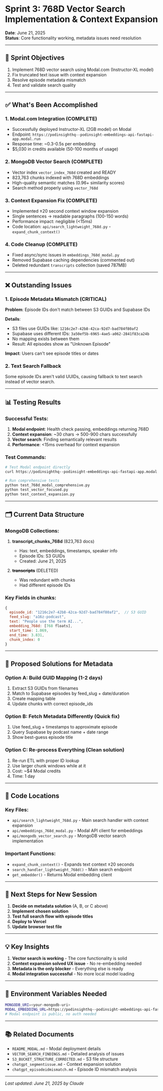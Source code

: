 # Sprint 3: 768D Vector Search Implementation & Context Expansion

**Date**: June 21, 2025  
**Status**: Core functionality working, metadata issues need resolution

---

## 🎯 Sprint Objectives

1. Implement 768D vector search using Modal.com (Instructor-XL model)
2. Fix truncated text issue with context expansion
3. Resolve episode metadata mismatch
4. Test and validate search quality

---

## ✅ What's Been Accomplished

### 1. Modal.com Integration (COMPLETE)
- Successfully deployed Instructor-XL (2GB model) on Modal
- Endpoint: `https://podinsighthq--podinsight-embeddings-api-fastapi-app.modal.run`
- Response time: ~0.3-0.5s per embedding
- $5,030 in credits available (50-100 months of usage)

### 2. MongoDB Vector Search (COMPLETE)
- Vector index `vector_index_768d` created and READY
- 823,763 chunks indexed with 768D embeddings
- High-quality semantic matches (0.96+ similarity scores)
- Search method properly using `vector_768d`

### 3. Context Expansion Fix (COMPLETE)
- Implemented ±20 second context window expansion
- Single sentences → readable paragraphs (100-150 words)
- Performance impact: negligible (<15ms)
- Code location: `api/search_lightweight_768d.py` - `expand_chunk_context()`

### 4. Code Cleanup (COMPLETE)
- Fixed async/sync issues in `embeddings_768d_modal.py`
- Removed Supabase caching dependencies (commented out)
- Deleted redundant `transcripts` collection (saved 787MB)

---

## ❌ Outstanding Issues

### 1. Episode Metadata Mismatch (CRITICAL)
**Problem**: Episode IDs don't match between S3 GUIDs and Supabase IDs

**Details**:
- S3 files use GUIDs like: `1216c2e7-42b8-42ca-92d7-bad784f80af2`
- Supabase uses different IDs: `3a50ef5b-6965-4ae5-a062-2841f83ca24b`
- No mapping exists between them
- Result: All episodes show as "Unknown Episode"

**Impact**: Users can't see episode titles or dates

### 2. Text Search Fallback
Some episode IDs aren't valid UUIDs, causing fallback to text search instead of vector search.

---

## 📊 Testing Results

### Successful Tests:
1. **Modal endpoint**: Health check passing, embeddings returning 768D
2. **Context expansion**: ~30 chars → 500-900 chars successfully
3. **Vector search**: Finding semantically relevant results
4. **Performance**: <15ms overhead for context expansion

### Test Commands:
```bash
# Test Modal endpoint directly
curl https://podinsighthq--podinsight-embeddings-api-fastapi-app.modal.run/health

# Run comprehensive tests
python test_768d_modal_comprehensive.py
python test_vector_focused.py
python test_context_expansion.py
```

---

## 🗂️ Current Data Structure

### MongoDB Collections:
1. **transcript_chunks_768d** (823,763 docs)
   - Has: text, embeddings, timestamps, speaker info
   - Episode IDs: S3 GUIDs
   - Created: June 21, 2025

2. **~~transcripts~~** (DELETED)
   - Was redundant with chunks
   - Had different episode IDs

### Key Fields in chunks:
```javascript
{
  episode_id: "1216c2e7-42b8-42ca-92d7-bad784f80af2",  // S3 GUID
  feed_slug: "a16z-podcast",
  text: "People use the term AI...",
  embedding_768d: [768 floats],
  start_time: 1.069,
  end_time: 3.831,
  chunk_index: 0
}
```

---

## 🔧 Proposed Solutions for Metadata

### Option A: Build GUID Mapping (1-2 days)
1. Extract S3 GUIDs from filenames
2. Match to Supabase episodes by feed_slug + date/duration
3. Create mapping table
4. Update chunks with correct episode_ids

### Option B: Fetch Metadata Differently (Quick fix)
1. Use feed_slug + timestamps to approximate episode
2. Query Supabase by podcast name + date range
3. Show best-guess episode title

### Option C: Re-process Everything (Clean solution)
1. Re-run ETL with proper ID lookup
2. Use larger chunk windows while at it
3. Cost: ~$4 Modal credits
4. Time: 1 day

---

## 📝 Code Locations

### Key Files:
- `api/search_lightweight_768d.py` - Main search handler with context expansion
- `api/embeddings_768d_modal.py` - Modal API client for embeddings
- `api/mongodb_vector_search.py` - MongoDB vector search implementation

### Important Functions:
- `expand_chunk_context()` - Expands text context ±20 seconds
- `search_handler_lightweight_768d()` - Main search endpoint
- `get_embedder()` - Returns Modal embedding client

---

## 🚀 Next Steps for New Session

1. **Decide on metadata solution** (A, B, or C above)
2. **Implement chosen solution**
3. **Test full search flow with episode titles**
4. **Deploy to Vercel**
5. **Update browser test file**

---

## 💡 Key Insights

1. **Vector search is working** - The core functionality is solid
2. **Context expansion solved UX issue** - No re-embedding needed
3. **Metadata is the only blocker** - Everything else is ready
4. **Modal integration successful** - No more local model loading

---

## 🔐 Environment Variables Needed

```bash
MONGODB_URI=<your-mongodb-uri>
MODAL_EMBEDDING_URL=https://podinsighthq--podinsight-embeddings-api-fastapi-app.modal.run
# Modal endpoint is public, no auth needed
```

---

## 📚 Related Documents

- `README_MODAL.md` - Modal deployment details
- `VECTOR_SEARCH_FINDINGS.md` - Detailed analysis of issues
- `S3_BUCKET_STRUCTURE_CORRECTED.md` - S3 file structure
- `chatgpt_segmentissue.md` - Context expansion solution
- `chatgpt_episodeidmismatch.md` - Episode ID mismatch analysis

---

*Last updated: June 21, 2025 by Claude*